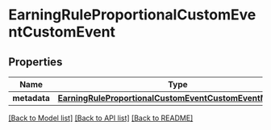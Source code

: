 # EarningRuleProportionalCustomEventCustomEvent


## Properties
Name | Type | Description | Notes
------------ | ------------- | ------------- | -------------
**metadata** | [**EarningRuleProportionalCustomEventCustomEventMetadata**](EarningRuleProportionalCustomEventCustomEventMetadata.md) |  | 

[[Back to Model list]](../README.md#documentation-for-models) [[Back to API list]](../README.md#documentation-for-api-endpoints) [[Back to README]](../README.md)


